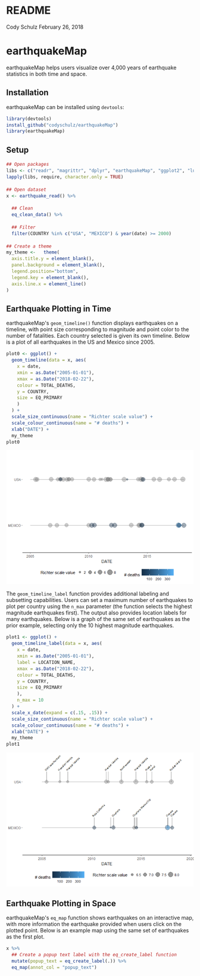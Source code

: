 README
================
Cody Schulz
February 26, 2018

earthquakeMap
=============

earthquakeMap helps users visualize over 4,000 years of earthquake statistics in both time and space.

Installation
------------

earthquakeMap can be installed using `devtools`:

``` r
library(devtools)
install_github("codyschulz/earthquakeMap")
library(earthquakeMap)
```

Setup
-----

``` r
## Open packages
libs <- c("readr", "magrittr", "dplyr", "earthquakeMap", "ggplot2", "lubridate")
lapply(libs, require, character.only = TRUE)

## Open dataset
x <- earthquake_read() %>%
  
  ## Clean
  eq_clean_data() %>%
  
  ## Filter
  filter(COUNTRY %in% c("USA", "MEXICO") & year(date) >= 2000) 

## Create a theme
my_theme <-   theme(
  axis.title.y = element_blank(),
  panel.background = element_blank(),
  legend.position="bottom",
  legend.key = element_blank(),
  axis.line.x = element_line()
)
```

Earthquake Plotting in Time
---------------------------

earthquakeMap's `geom_timeline()` function displays earthquakes on a timeline, with point size corresponding to magnitude and point color to the number of fatalities. Each country selected is given its own timeline. Below is a plot of all earthquakes in the US and Mexico since 2005.

``` r
plot0 <- ggplot() +
  geom_timeline(data = x, aes(
    x = date,
    xmin = as.Date("2005-01-01"), 
    xmax = as.Date("2018-02-22"), 
    colour = TOTAL_DEATHS, 
    y = COUNTRY, 
    size = EQ_PRIMARY
    )
  ) +
  scale_size_continuous(name = "Richter scale value") +
  scale_colour_continuous(name = "# deaths") +
  xlab("DATE") +
  my_theme
plot0
```

![](README_files/figure-markdown_github/geom_timeline_ex-1.png)

The `geom_timeline_label` function provides additional labeling and subsetting capabilities. Users can set a maximum number of earthquakes to plot per country using the `n_max` parameter (the function selects the highest magnitude earthquakes first). The output also provides location labels for many earthquakes. Below is a graph of the same set of earthquakes as the prior example, selecting only the 10 highest magnitude earthquakes.

``` r
plot1 <- ggplot() +
  geom_timeline_label(data = x, aes(
    x = date, 
    xmin = as.Date("2005-01-01"), 
    label = LOCATION_NAME,
    xmax = as.Date("2018-02-22"), 
    colour = TOTAL_DEATHS, 
    y = COUNTRY, 
    size = EQ_PRIMARY
    ),
    n_max = 10
  ) +
  scale_x_date(expand = c(.15, .15)) +
  scale_size_continuous(name = "Richter scale value") +
  scale_colour_continuous(name = "# deaths") +
  xlab("DATE") +
  my_theme
plot1
```

![](README_files/figure-markdown_github/geom_timeline_label_ex-1.png)

Earthquake Plotting in Space
----------------------------

earthquakeMap's `eq_map` function shows earthquakes on an interactive map, with more information the earthquake provided when users click on the plotted point. Below is an example map using the same set of earthquakes as the first plot.

``` r
x %>%
  ## Create a popup text label with the eq_create_label function
  mutate(popup_text = eq_create_label(.)) %>%
  eq_map(annot_col = "popup_text")
```

<!--html_preserve-->

<script type="application/json" data-for="htmlwidget-7987b30b6dcb99d1f44e">{"x":{"options":{"crs":{"crsClass":"L.CRS.EPSG3857","code":null,"proj4def":null,"projectedBounds":null,"options":{}}},"calls":[{"method":"addProviderTiles","args":["CartoDB.Positron",null,null,{"errorTileUrl":"","noWrap":false,"zIndex":null,"unloadInvisibleTiles":null,"updateWhenIdle":null,"detectRetina":false,"reuseTiles":false}]},{"method":"addCircleMarkers","args":[[38.379,47.149,34.059,18.194,32.319,44.513,16.87,63.514,63.517,18.77,34.31,34.494,36.87,51.146,35.706,17.488,35.819,41.301,45.365,26.319,19.878,17.302,45.394,37.804,51.307,39.465,39.464,37.434,32.456,41.153,38.452,39.52,33.953,32.437,40.652,32.297,32.7,16.396,35.827,38.947,52.05,37.063,37.936,52.171,35.532,35.531,17.844,16.493,55.393,31.817,16.878,33.932,17.552,17.385,51.797,14.742,58.358,17.842,38.22,52.376,59.658,35.984,59.844,15.022,18.584,16.737,56.046,16.646],[-122.413,-122.727,-118.387,-95.908,-115.322,-73.699,-100.113,-147.912,-147.444,-104.104,-116.848,-85.629,-88.98,178.65,-121.102,-101.303,-120.364,-125.97,-112.615,-86.606,-155.935,-100.198,-112.13,-122.193,-179.971,-111.237,-111.207,-121.774,-115.315,-114.867,-87.886,-119.93,-117.761,-115.165,-124.692,-115.278,-115.921,-97.782,-96.772,-107.497,-171.836,-104.701,-77.933,-171.708,-96.765,-96.788,-99.963,-98.231,-134.652,-97.088,-99.498,-117.917,-100.816,-100.656,178.76,-92.409,-137.13,-95.524,-122.313,-169.446,-153.452,-96.798,-136.695,-93.899,-98.399,-94.946,-149.073,-97.653],[5,6.8,4.2,5.9,5.5,5.2,5.3,6.7,7.9,7.5,5.2,4.6,4,7.8,6.6,6.1,6,7.2,5.6,5.8,6.7,6,4.5,4.2,6.7,4.2,1.6,5.6,5.1,6,5.3,5,5.4,5.9,6.5,7.2,5.8,6.2,3.7,3.1,7.3,5.4,5.8,6.8,5.7,5,6.4,7.4,7.5,2.1,6.2,5.1,7.2,6.4,7.9,6.9,6.1,6.3,6,6.9,7.1,5,6.2,8.2,7.1,6.1,7.9,7.2],null,null,{"lineCap":null,"lineJoin":null,"clickable":true,"pointerEvents":null,"className":"","stroke":true,"color":"#03F","weight":2,"opacity":0.4,"fill":true,"fillColor":"#03F","fillOpacity":0.2,"dashArray":null},null,null,[" <b>Location: <\/b> Napa <br /> <b>Magnitude: <\/b> 5 <br />"," <b>Location: <\/b> Olympia <br /> <b>Magnitude: <\/b> 6.8 <br /> <b>Total deaths: <\/b> 1 <br />"," <b>Location: <\/b> Los Angeles <br /> <b>Magnitude: <\/b> 4.2 <br />"," <b>Location: <\/b> Veracruz <br /> <b>Magnitude: <\/b> 5.9 <br />"," <b>Location: <\/b> Mexicali <br /> <b>Magnitude: <\/b> 5.5 <br />"," <b>Location: <\/b> Clinton <br /> <b>Magnitude: <\/b> 5.2 <br />"," <b>Location: <\/b> Acapulco <br /> <b>Magnitude: <\/b> 5.3 <br />"," <b>Location: <\/b> Cantwell <br /> <b>Magnitude: <\/b> 6.7 <br />"," <b>Location: <\/b> Slana <br /> <b>Magnitude: <\/b> 7.9 <br />"," <b>Location: <\/b> Villa De Alvarez <br /> <b>Magnitude: <\/b> 7.5 <br /> <b>Total deaths: <\/b> 29 <br />"," <b>Location: <\/b> Big Bear City <br /> <b>Magnitude: <\/b> 5.2 <br />"," <b>Location: <\/b> Fort Payne <br /> <b>Magnitude: <\/b> 4.6 <br />"," <b>Location: <\/b> Bardwell <br /> <b>Magnitude: <\/b> 4 <br />"," <b>Location: <\/b> Aleutian Islands <br /> <b>Magnitude: <\/b> 7.8 <br />"," <b>Location: <\/b> Paso Robles <br /> <b>Magnitude: <\/b> 6.6 <br /> <b>Total deaths: <\/b> 2 <br />"," <b>Location: <\/b> Guerrero <br /> <b>Magnitude: <\/b> 6.1 <br />"," <b>Location: <\/b> Central <br /> <b>Magnitude: <\/b> 6 <br />"," <b>Location: <\/b> Off Coast Northern <br /> <b>Magnitude: <\/b> 7.2 <br />"," <b>Location: <\/b> Dillon <br /> <b>Magnitude: <\/b> 5.6 <br />"," <b>Location: <\/b> Gulf Of Mexico <br /> <b>Magnitude: <\/b> 5.8 <br />"," <b>Location: <\/b> Hawaiian Islands <br /> <b>Magnitude: <\/b> 6.7 <br />"," <b>Location: <\/b> Guerrero <br /> <b>Magnitude: <\/b> 6 <br />"," <b>Location: <\/b> Sheridan <br /> <b>Magnitude: <\/b> 4.5 <br />"," <b>Location: <\/b> Montclair <br /> <b>Magnitude: <\/b> 4.2 <br />"," <b>Location: <\/b> Aleutian Islands <br /> <b>Magnitude: <\/b> 6.7 <br />"," <b>Location: <\/b> Huntington <br /> <b>Magnitude: <\/b> 4.2 <br /> <b>Total deaths: <\/b> 9 <br />"," <b>Location: <\/b> Utah <br /> <b>Magnitude: <\/b> 1.6 <br /> <b>Total deaths: <\/b> 3 <br />"," <b>Location: <\/b> San Jose <br /> <b>Magnitude: <\/b> 5.6 <br />"," <b>Location: <\/b> Baja California <br /> <b>Magnitude: <\/b> 5.1 <br />"," <b>Location: <\/b> Wells <br /> <b>Magnitude: <\/b> 6 <br />"," <b>Location: <\/b> West Salem <br /> <b>Magnitude: <\/b> 5.3 <br />"," <b>Location: <\/b> Fallon <br /> <b>Magnitude: <\/b> 5 <br />"," <b>Location: <\/b> Los Angeles <br /> <b>Magnitude: <\/b> 5.4 <br />"," <b>Location: <\/b> Mexicali <br /> <b>Magnitude: <\/b> 5.9 <br />"," <b>Location: <\/b> Off Coast Northern <br /> <b>Magnitude: <\/b> 6.5 <br />"," <b>Location: <\/b> Baja California <br /> <b>Magnitude: <\/b> 7.2 <br /> <b>Total deaths: <\/b> 2 <br />"," <b>Location: <\/b> Ocotillo <br /> <b>Magnitude: <\/b> 5.8 <br />"," <b>Location: <\/b> San Andres Huaxpaltepec <br /> <b>Magnitude: <\/b> 6.2 <br /> <b>Total deaths: <\/b> 1 <br />"," <b>Location: <\/b> Luther <br /> <b>Magnitude: <\/b> 3.7 <br />"," <b>Location: <\/b> Paonia <br /> <b>Magnitude: <\/b> 3.1 <br />"," <b>Location: <\/b> Aleutian Islands <br /> <b>Magnitude: <\/b> 7.3 <br />"," <b>Location: <\/b> Segundo <br /> <b>Magnitude: <\/b> 5.4 <br />"," <b>Location: <\/b> Louisa County <br /> <b>Magnitude: <\/b> 5.8 <br />"," <b>Location: <\/b> Aleutian Islands <br /> <b>Magnitude: <\/b> 6.8 <br />"," <b>Location: <\/b> Sparks <br /> <b>Magnitude: <\/b> 5.7 <br />"," <b>Location: <\/b> Sparks <br /> <b>Magnitude: <\/b> 5 <br />"," <b>Location: <\/b> Guerrero <br /> <b>Magnitude: <\/b> 6.4 <br /> <b>Total deaths: <\/b> 2 <br />"," <b>Location: <\/b> Guerrero <br /> <b>Magnitude: <\/b> 7.4 <br /> <b>Total deaths: <\/b> 2 <br />"," <b>Location: <\/b> Southeastern <br /> <b>Magnitude: <\/b> 7.5 <br />"," <b>Location: <\/b> West <br /> <b>Magnitude: <\/b> 2.1 <br /> <b>Total deaths: <\/b> 14 <br />"," <b>Location: <\/b> San Marcos <br /> <b>Magnitude: <\/b> 6.2 <br />"," <b>Location: <\/b> La Habra <br /> <b>Magnitude: <\/b> 5.1 <br />"," <b>Location: <\/b> Guerrero; Mexico City <br /> <b>Magnitude: <\/b> 7.2 <br />"," <b>Location: <\/b> Tecpan <br /> <b>Magnitude: <\/b> 6.4 <br />"," <b>Location: <\/b> Aleutian Islands <br /> <b>Magnitude: <\/b> 7.9 <br />"," <b>Location: <\/b> San Marcos <br /> <b>Magnitude: <\/b> 6.9 <br /> <b>Total deaths: <\/b> 3 <br />"," <b>Location: <\/b> Southeastern <br /> <b>Magnitude: <\/b> 6.1 <br />"," <b>Location: <\/b> Oaxaca <br /> <b>Magnitude: <\/b> 6.3 <br /> <b>Total deaths: <\/b> 1 <br />"," <b>Location: <\/b> Napa <br /> <b>Magnitude: <\/b> 6 <br /> <b>Total deaths: <\/b> 1 <br />"," <b>Location: <\/b> Alaska <br /> <b>Magnitude: <\/b> 6.9 <br />"," <b>Location: <\/b> Kenai <br /> <b>Magnitude: <\/b> 7.1 <br />"," <b>Location: <\/b> Cushing <br /> <b>Magnitude: <\/b> 5 <br />"," <b>Location: <\/b> Skagway <br /> <b>Magnitude: <\/b> 6.2 <br />"," <b>Location: <\/b> Oaxaca <br /> <b>Magnitude: <\/b> 8.2 <br /> <b>Total deaths: <\/b> 98 <br />"," <b>Location: <\/b> Mexico City <br /> <b>Magnitude: <\/b> 7.1 <br /> <b>Total deaths: <\/b> 369 <br />"," <b>Location: <\/b> Oaxaca <br /> <b>Magnitude: <\/b> 6.1 <br /> <b>Total deaths: <\/b> 5 <br />"," <b>Location: <\/b> Kodiak Island <br /> <b>Magnitude: <\/b> 7.9 <br />"," <b>Location: <\/b> Oaxaca <br /> <b>Magnitude: <\/b> 7.2 <br /> <b>Total deaths: <\/b> 13 <br />"],null,null,null,null]}],"limits":{"lat":[14.742,63.517],"lng":[-179.971,178.76]}},"evals":[],"jsHooks":[]}</script>
<!--/html_preserve-->
